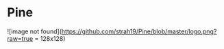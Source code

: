 # Pine

![image not found](https://github.com/strah19/Pine/blob/master/logo.png?raw=true = 128x128)
